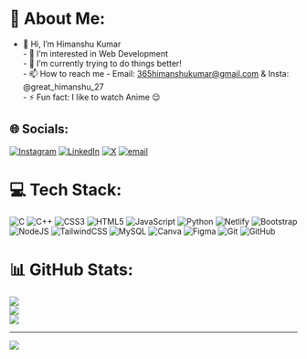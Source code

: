 # 💫 About Me:
- 👋 Hi, I’m Himanshu Kumar<br>- 👀 I’m interested in Web Development<br>- 🌱 I’m currently trying to do things better!<br>- 📫 How to reach me - Email: 365himanshukumar@gmail.com & Insta: @great_himanshu_27<br>- ⚡ Fun fact: I like to watch Anime 😌


## 🌐 Socials:
[![Instagram](https://img.shields.io/badge/Instagram-%23E4405F.svg?logo=Instagram&logoColor=white)](https://instagram.com/great_himanshu_27) [![LinkedIn](https://img.shields.io/badge/LinkedIn-%230077B5.svg?logo=linkedin&logoColor=white)](https://linkedin.com/in/himanshu-kumar-27z) [![X](https://img.shields.io/badge/X-black.svg?logo=X&logoColor=white)](https://x.com/@greathimanshu27) [![email](https://img.shields.io/badge/Email-D14836?logo=gmail&logoColor=white)](mailto:365himanshukumar@gmail.com) 

# 💻 Tech Stack:
![C](https://img.shields.io/badge/c-%2300599C.svg?style=for-the-badge&logo=c&logoColor=white) ![C++](https://img.shields.io/badge/c++-%2300599C.svg?style=for-the-badge&logo=c%2B%2B&logoColor=white) ![CSS3](https://img.shields.io/badge/css3-%231572B6.svg?style=for-the-badge&logo=css3&logoColor=white) ![HTML5](https://img.shields.io/badge/html5-%23E34F26.svg?style=for-the-badge&logo=html5&logoColor=white) ![JavaScript](https://img.shields.io/badge/javascript-%23323330.svg?style=for-the-badge&logo=javascript&logoColor=%23F7DF1E) ![Python](https://img.shields.io/badge/python-3670A0?style=for-the-badge&logo=python&logoColor=ffdd54) ![Netlify](https://img.shields.io/badge/netlify-%23000000.svg?style=for-the-badge&logo=netlify&logoColor=#00C7B7) ![Bootstrap](https://img.shields.io/badge/bootstrap-%238511FA.svg?style=for-the-badge&logo=bootstrap&logoColor=white) ![NodeJS](https://img.shields.io/badge/node.js-6DA55F?style=for-the-badge&logo=node.js&logoColor=white) ![TailwindCSS](https://img.shields.io/badge/tailwindcss-%2338B2AC.svg?style=for-the-badge&logo=tailwind-css&logoColor=white) ![MySQL](https://img.shields.io/badge/mysql-4479A1.svg?style=for-the-badge&logo=mysql&logoColor=white) ![Canva](https://img.shields.io/badge/Canva-%2300C4CC.svg?style=for-the-badge&logo=Canva&logoColor=white) ![Figma](https://img.shields.io/badge/figma-%23F24E1E.svg?style=for-the-badge&logo=figma&logoColor=white) ![Git](https://img.shields.io/badge/git-%23F05033.svg?style=for-the-badge&logo=git&logoColor=white) ![GitHub](https://img.shields.io/badge/github-%23121011.svg?style=for-the-badge&logo=github&logoColor=white)
# 📊 GitHub Stats:
![](https://github-readme-stats.vercel.app/api?username=HimanshuKumar27&theme=shades-of-purple&hide_border=false&include_all_commits=true&count_private=false)<br/>
![](https://github-readme-streak-stats.herokuapp.com/?user=HimanshuKumar27&theme=shades-of-purple&hide_border=false)<br/>
![](https://github-readme-stats.vercel.app/api/top-langs/?username=HimanshuKumar27&theme=shades-of-purple&hide_border=false&include_all_commits=true&count_private=false&layout=compact)

---
[![](https://visitcount.itsvg.in/api?id=HimanshuKumar27&icon=0&color=11)](https://visitcount.itsvg.in)

<!-- Proudly created with GPRM ( https://gprm.itsvg.in ) -->
